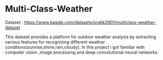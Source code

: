 # Multi-Class-Weather 

Dataset : https://www.kaggle.com/datasets/pratik2901/multiclass-weather-dataset

This dataset provides a platform for outdoor weather analysis by extracting various features for recognizing different weather conditions(sunrise,shine,rain,cloudy).
In this project i got familiar with computer vision ,image processing and deep convolutional neural networks.

